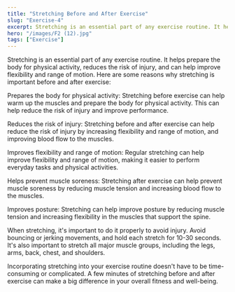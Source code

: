 ```yaml
---
title: "Stretching Before and After Exercise"
slug: "Exercise-4"
excerpt: Stretching is an essential part of any exercise routine. It helps prepare the body for physical activity, reduces the risk of injury, and can help improve flexibility and range of motion.
hero: "/images/F2 (12).jpg"
tags: ["Exercise"]
---
```


Stretching is an essential part of any exercise routine. It helps prepare the body for physical activity, reduces the risk of injury, and can help improve flexibility and range of motion. Here are some reasons why stretching is important before and after exercise:

Prepares the body for physical activity: Stretching before exercise can help warm up the muscles and prepare the body for physical activity. This can help reduce the risk of injury and improve performance.

Reduces the risk of injury: Stretching before and after exercise can help reduce the risk of injury by increasing flexibility and range of motion, and improving blood flow to the muscles.

Improves flexibility and range of motion: Regular stretching can help improve flexibility and range of motion, making it easier to perform everyday tasks and physical activities.

Helps prevent muscle soreness: Stretching after exercise can help prevent muscle soreness by reducing muscle tension and increasing blood flow to the muscles.

Improves posture: Stretching can help improve posture by reducing muscle tension and increasing flexibility in the muscles that support the spine.

When stretching, it's important to do it properly to avoid injury. Avoid bouncing or jerking movements, and hold each stretch for 10-30 seconds. It's also important to stretch all major muscle groups, including the legs, arms, back, chest, and shoulders.

Incorporating stretching into your exercise routine doesn't have to be time-consuming or complicated. A few minutes of stretching before and after exercise can make a big difference in your overall fitness and well-being.
